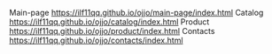 Main-page https://ilf11qq.github.io/ojjo/main-page/index.html
Catalog https://ilf11qq.github.io/ojjo/catalog/index.html
Product https://ilf11qq.github.io/ojjo/product/index.html
Contacts https://ilf11qq.github.io/ojjo/contacts/index.html
